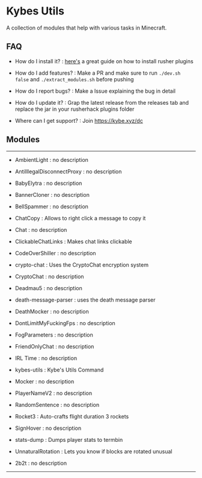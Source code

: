 # Kybes Utils

A collection of modules that help with various tasks in Minecraft.

## FAQ

- How do I install it?
: [here's](https://github.com/RusherDevelopment/rusherhack-plugins/blob/main/README.md#installation) a great guide on how to install rusher plugins

- How do I add features?
: Make a PR and make sure to run `./dev.sh false` and `./extract_modules.sh` before pushing

- How do I report bugs?
: Make a Issue explaining the bug in detail

- How do I update it?
: Grap the latest release from the releases tab and replace the jar in your rusherhack plugins folder

- Where can I get support?
: Join https://kybe.xyz/dc

## Modules

---

- AmbientLight
: no description

- AntiIllegalDisconnectProxy
: no description

- BabyElytra
: no description

- BannerCloner
: no description

- BellSpammer
: no description

- ChatCopy
: Allows to right click a message to copy it

- Chat
: no description

- ClickableChatLinks
: Makes chat links clickable

- CodeOverShiller
: no description

- crypto-chat
: Uses the CryptoChat encryption system

- CryptoChat
: no description

- Deadmau5
: no description

- death-message-parser
: uses the death message parser

- DeathMocker
: no description

- DontLimitMyFuckingFps
: no description

- FogParameters
: no description

- FriendOnlyChat
: no description

- IRL Time
: no description

- kybes-utils
: Kybe's Utils Command

- Mocker
: no description

- PlayerNameV2
: no description

- RandomSentence
: no description

- Rocket3
: Auto-crafts flight duration 3 rockets

- SignHover
: no description

- stats-dump
: Dumps player stats to termbin

- UnnaturalRotation
: Lets you know if blocks are rotated unusual

- 2b2t
: no description

---